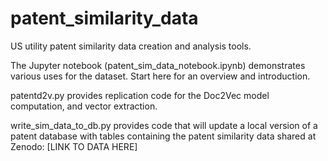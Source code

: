# patent_similarity_data
US utility patent similarity data creation and analysis tools. 

The Jupyter notebook (patent_sim_data_notebook.ipynb) demonstrates various uses for the dataset. Start here for an overview and introduction.

patentd2v.py provides replication code for the Doc2Vec model computation, and vector extraction. 

write_sim_data_to_db.py provides code that will update a local version of a patent database with tables containing the patent similarity data shared at Zenodo: [LINK TO DATA HERE]
